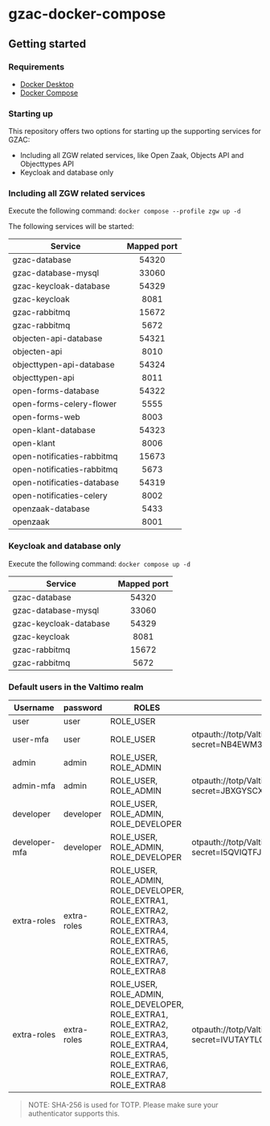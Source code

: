 # gzac-docker-compose
## Getting started
### Requirements
- [Docker Desktop](https://docs.docker.com/desktop/install/)
- [Docker Compose](https://docs.docker.com/compose/install/)

### Starting up
This repository offers two options for starting up the supporting services for GZAC:
- Including all ZGW related services, like Open Zaak, Objects API and Objecttypes API
- Keycloak and database only

### Including all ZGW related services
Execute the following command: `docker compose --profile zgw up -d`

The following services will be started:

| Service                    | Mapped port |
|----------------------------|:-----------:|
| gzac-database              | 54320       |
| gzac-database-mysql        | 33060       |
| gzac-keycloak-database     | 54329       |
| gzac-keycloak              | 8081        |
| gzac-rabbitmq              | 15672       |
| gzac-rabbitmq              | 5672        |
| objecten-api-database      | 54321       |
| objecten-api               | 8010        |
| objecttypen-api-database   | 54324       |
| objecttypen-api            | 8011        |
| open-forms-database        | 54322       |
| open-forms-celery-flower   | 5555        |
| open-forms-web             | 8003        |
| open-klant-database        | 54323       |
| open-klant                 | 8006        |
| open-notificaties-rabbitmq | 15673       |
| open-notificaties-rabbitmq | 5673        |
| open-notificaties-database | 54319       |
| open-notificaties-celery   | 8002        |
| openzaak-database          | 5433        |
| openzaak                   | 8001        |

### Keycloak and database only
Execute the following command: `docker compose up -d`

| Service                    | Mapped port |
|----------------------------|:-----------:|
| gzac-database              | 54320       |
| gzac-database-mysql        | 33060       |
| gzac-keycloak-database     | 54329       |
| gzac-keycloak              | 8081        |
| gzac-rabbitmq              | 15672       |
| gzac-rabbitmq              | 5672        |

### Default users in the Valtimo realm
| Username        | password    | ROLES                                                                                                                                         | OTP-URL                                                                                                                           |
|-----------------|-------------|-----------------------------------------------------------------------------------------------------------------------------------------------|-----------------------------------------------------------------------------------------------------------------------------------|
| user            | user        | ROLE_USER                                                                                                                                     |                                                                                                                                   |
| user-mfa        | user        | ROLE_USER                                                                                                                                     | otpauth://totp/Valtimo:user-mfa?secret=NB4EWM3LO5DTCOLWPIYU2TJUKU3WUMLL&digits=6&algorithm=SHA256&issuer=Valtimo&period=30        |
| admin           | admin       | ROLE_USER, ROLE_ADMIN                                                                                                                         |                                                                                                                                   |
| admin-mfa       | admin       | ROLE_USER, ROLE_ADMIN                                                                                                                         | otpauth://totp/Valtimo:admin-mfa?secret=JBXGYSCXNFSHSSKTMFEVA3LXMI4GUM2Q&digits=6&algorithm=SHA256&issuer=Valtimo&period=30       |
| developer       | developer   | ROLE_USER, ROLE_ADMIN, ROLE_DEVELOPER                                                                                                         |                                                                                                                                   |
| developer-mfa   | developer   | ROLE_USER, ROLE_ADMIN, ROLE_DEVELOPER                                                                                                         | otpauth://totp/Valtimo:developer-mfa?secret=I5QVIQTFJU3HAMZTMM2U4SBXJVRTG5TY&digits=6&algorithm=SHA256&issuer=Valtimo&period=30   |
| extra-roles     | extra-roles | ROLE_USER, ROLE_ADMIN, ROLE_DEVELOPER, ROLE_EXTRA1, ROLE_EXTRA2, ROLE_EXTRA3, ROLE_EXTRA4, ROLE_EXTRA5, ROLE_EXTRA6, ROLE_EXTRA7, ROLE_EXTRA8 |                                                                                                                                   |
| extra-roles     | extra-roles | ROLE_USER, ROLE_ADMIN, ROLE_DEVELOPER, ROLE_EXTRA1, ROLE_EXTRA2, ROLE_EXTRA3, ROLE_EXTRA4, ROLE_EXTRA5, ROLE_EXTRA6, ROLE_EXTRA7, ROLE_EXTRA8 | otpauth://totp/Valtimo:extra-roles-mfa?secret=IVUTAYTLOYYEWNDFJBSGMOLOPJKW4OBQ&digits=6&algorithm=SHA256&issuer=Valtimo&period=30 |

> NOTE: SHA-256 is used for TOTP. Please make sure your authenticator supports this.




